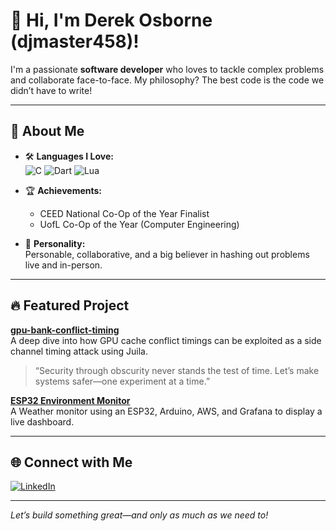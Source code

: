 # 👋 Hi, I'm Derek Osborne (djmaster458)!

I'm a passionate **software developer** who loves to tackle complex problems and collaborate face-to-face. My philosophy? The best code is the code we didn’t have to write!

---

## 🚀 About Me

- 🛠️ **Languages I Love:**  
  ![C](https://img.shields.io/badge/C-00599C?style=flat-square&logo=c&logoColor=white)
  ![Dart](https://img.shields.io/badge/Dart-0175C2?style=flat-square&logo=dart&logoColor=white)
  ![Lua](https://img.shields.io/badge/Lua-2C2D72?style=flat-square&logo=lua&logoColor=white)

- 🏆 **Achievements:**  
  - CEED National Co-Op of the Year Finalist  
  - UofL Co-Op of the Year (Computer Engineering)

- 🤝 **Personality:**  
  Personable, collaborative, and a big believer in hashing out problems live and in-person.

---

## 🔥 Featured Project

[**gpu-bank-conflict-timing**](https://github.com/djmaster458/gpu-bank-conflict-timing)  
A deep dive into how GPU cache conflict timings can be exploited as a side channel timing attack using Juila.  
> “Security through obscurity never stands the test of time. Let’s make systems safer—one experiment at a time.”

[**ESP32 Environment Monitor**](https://github.com/djmaster458/iot)  
A Weather monitor using an ESP32, Arduino, AWS, and Grafana to display a live dashboard.

---

## 🌐 Connect with Me

[![LinkedIn](https://img.shields.io/badge/LinkedIn-Derek%20Osborne-0077B5?style=flat-square&logo=linkedin&logoColor=white)](https://www.linkedin.com/in/derek-osborne-653b06185)

---

*Let’s build something great—and only as much as we need to!*

